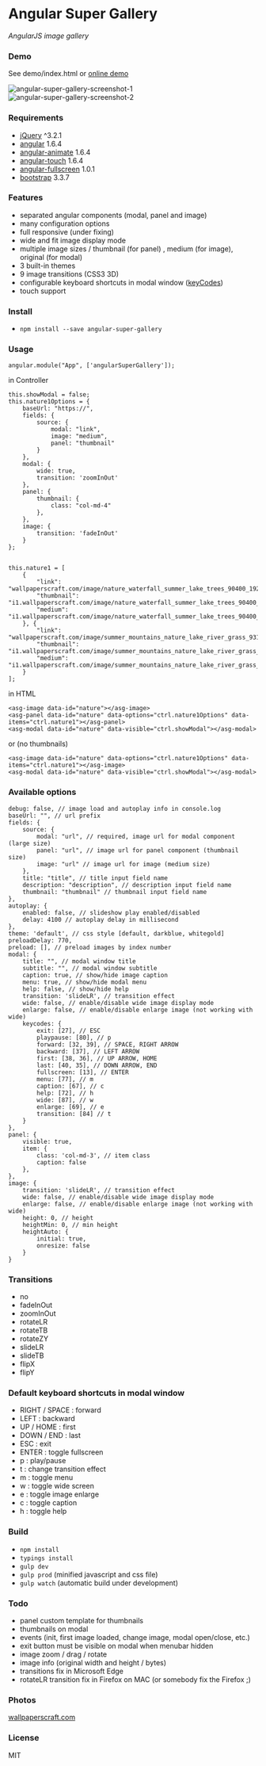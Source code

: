 Angular Super Gallery
===

*AngularJS image gallery*

### Demo

See demo/index.html or [online demo](http://schalk.hu/projects/angular-super-gallery/demo/)

![angular-super-gallery-screenshot-1](http://schalk.hu/projects/angular-super-gallery/screenshot1.jpg)
![angular-super-gallery-screenshot-2](http://schalk.hu/projects/angular-super-gallery/screenshot2.jpg)

### Requirements
- [jQuery](https://github.com/jquery/jquery/tree/2.2.4) ^3.2.1
- [angular](https://github.com/angular/angular.js/tree/v1.6.4) 1.6.4
- [angular-animate](https://github.com/angular/bower-angular-animate/tree/v1.6.4) 1.6.4
- [angular-touch](https://github.com/angular/bower-angular-touch/tree/v1.6.4) 1.6.4
- [angular-fullscreen](https://github.com/fabiobiondi/angular-fullscreen) 1.0.1 
- [bootstrap](https://github.com/twbs/bootstrap/tree/v3.3.7) 3.3.7


### Features
- separated angular components (modal, panel and image)
- many configuration options
- full responsive (under fixing)
- wide and fit image display mode
- multiple image sizes / thumbnail (for panel) , medium (for image), original (for modal)
- 3 built-in themes
- 9 image transitions (CSS3 3D)
- configurable keyboard shortcuts in modal window ([keyCodes](https://www.cambiaresearch.com/articles/15/javascript-char-codes-key-codes))
- touch support

### Install

- `npm install --save angular-super-gallery`

### Usage

```
angular.module("App", ['angularSuperGallery']);
```

in Controller
```
this.showModal = false;
this.nature1Options = {
    baseUrl: "https://",
    fields: {
        source: {
            modal: "link",
            image: "medium",
            panel: "thumbnail"
        }
    },
    modal: {
        wide: true,
        transition: 'zoomInOut'
    },
    panel: {
        thumbnail: {
            class: "col-md-4"
        },
    },
    image: {
        transition: 'fadeInOut'
    }
};


this.nature1 = [
    {
        "link": "wallpaperscraft.com/image/nature_waterfall_summer_lake_trees_90400_1920x1080.jpg",
  		"thumbnail": "i1.wallpaperscraft.com/image/nature_waterfall_summer_lake_trees_90400_300x168.jpg",
  		"medium": "i1.wallpaperscraft.com/image/nature_waterfall_summer_lake_trees_90400_602x339.jpg",
  	}, {
  		"link": "wallpaperscraft.com/image/summer_mountains_nature_lake_river_grass_93164_1920x1080.jpg",
  		"thumbnail": "i1.wallpaperscraft.com/image/summer_mountains_nature_lake_river_grass_93164_300x168.jpg",
  		"medium": "i1.wallpaperscraft.com/image/summer_mountains_nature_lake_river_grass_93164_602x339.jpg",
  	}
];
```


in HTML
```
<asg-image data-id="nature"></asg-image>
<asg-panel data-id="nature" data-options="ctrl.nature1Options" data-items="ctrl.nature1"></asg-panel>
<asg-modal data-id="nature" data-visible="ctrl.showModal"></asg-modal>
```
or (no thumbnails)
```
<asg-image data-id="nature" data-options="ctrl.nature1Options" data-items="ctrl.nature1"></asg-image>
<asg-modal data-id="nature" data-visible="ctrl.showModal"></asg-modal>
```

### Available options
```
debug: false, // image load and autoplay info in console.log
baseUrl: "", // url prefix
fields: {
    source: {
        modal: "url", // required, image url for modal component (large size)
        panel: "url", // image url for panel component (thumbnail size)
        image: "url" // image url for image (medium size)
    },
    title: "title", // title input field name
    description: "description", // description input field name
    thumbnail: "thumbnail" // thumbnail input field name
},
autoplay: {
    enabled: false, // slideshow play enabled/disabled
    delay: 4100 // autoplay delay in millisecond
},
theme: 'default', // css style [default, darkblue, whitegold]
preloadDelay: 770,
preload: [], // preload images by index number
modal: {
    title: "", // modal window title
    subtitle: "", // modal window subtitle
    caption: true, // show/hide image caption
    menu: true, // show/hide modal menu
    help: false, // show/hide help
    transition: 'slideLR', // transition effect
    wide: false, // enable/disable wide image display mode
    enlarge: false, // enable/disable enlarge image (not working with wide)
    keycodes: {
        exit: [27], // ESC
        playpause: [80], // p
        forward: [32, 39], // SPACE, RIGHT ARROW
        backward: [37], // LEFT ARROW
        first: [38, 36], // UP ARROW, HOME
        last: [40, 35], // DOWN ARROW, END
        fullscreen: [13], // ENTER
        menu: [77], // m
        caption: [67], // c
        help: [72], // h
        wide: [87], // w
        enlarge: [69], // e
        transition: [84] // t
    }
},
panel: {
    visible: true,
    item: {
        class: 'col-md-3', // item class
        caption: false
    },
},
image: {
    transition: 'slideLR', // transition effect
    wide: false, // enable/disable wide image display mode
    enlarge: false, // enable/disable enlarge image (not working with wide)
    height: 0, // height
    heightMin: 0, // min height
    heightAuto: {
        initial: true,
        onresize: false
    }
}
```


### Transitions
- no
- fadeInOut
- zoomInOut
- rotateLR
- rotateTB
- rotateZY
- slideLR
- slideTB
- flipX
- flipY


### Default keyboard shortcuts in modal window
- RIGHT / SPACE : forward
- LEFT : backward
- UP / HOME : first
- DOWN / END : last
- ESC : exit
- ENTER : toggle fullscreen
- p : play/pause
- t : change transition effect
- m : toggle menu
- w : toggle wide screen
- e : toggle image enlarge
- c : toggle caption
- h : toggle help


### Build
- `npm install`
- `typings install`
- `gulp dev`
- `gulp prod` (minified javascript and css file)
- `gulp watch` (automatic build under development)


### Todo
- panel custom template for thumbnails
- thumbnails on modal
- events (init, first image loaded, change image, modal open/close, etc.)
- exit button must be visible on modal when menubar hidden
- image zoom / drag / rotate
- image info (original width and height / bytes)
- transitions fix in Microsoft Edge
- rotateLR transition fix in Firefox on MAC (or somebody fix the Firefox ;)

### Photos
[wallpaperscraft.com](https://wallpaperscraft.com)

### License
MIT